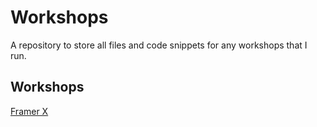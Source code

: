 # Workshops

A repository to store all files and code snippets for any workshops that I run.

## Workshops

[Framer X](./framer-x)